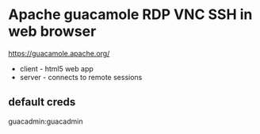 # Apache guacamole RDP VNC SSH in web browser
https://guacamole.apache.org/
- client - html5 web app
- server - connects to remote sessions
## default creds
guacadmin:guacadmin

